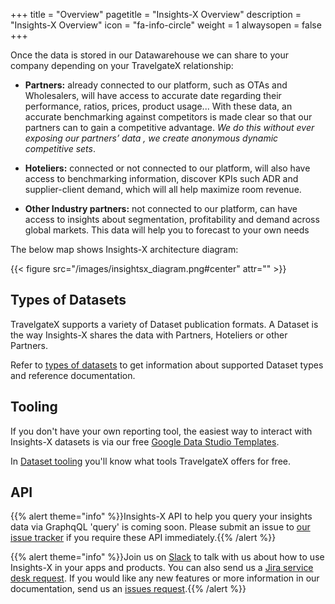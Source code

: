 +++
title = "Overview"
pagetitle = "Insights-X Overview"
description = "Insights-X Overview"
icon = "fa-info-circle"
weight = 1
alwaysopen = false
+++

Once the data is stored in our Datawarehouse we can share to your company depending on your TravelgateX relationship:

* **Partners:** already connected to our platform, such as OTAs and Wholesalers, will have access to accurate date regarding their performance, ratios, prices, product usage... With these data, an accurate benchmarking against competitors is made clear so that our partners can to gain a competitive advantage. _We do this without ever exposing our partners’ data , we create anonymous dynamic competitive sets_. 
 
* **Hoteliers:** connected or not connected to our platform, will also have access to benchmarking information, discover KPIs such ADR and supplier-client demand, which will all help maximize room revenue.

* **Other Industry partners:** not connected to our platform, can have access to insights about segmentation, profitability and demand across global markets. This data will help you to forecast to your own needs


The below map shows Insights-X architecture diagram:

{{< figure src="/images/insightsx_diagram.png#center" attr="" >}}

## Types of Datasets
TravelgateX supports a variety of Dataset publication formats. A Dataset is the way Insights-X shares the data with Partners, Hoteliers or other Partners.

Refer to [types of datasets](/insights-x/datasets/types-of-datasets/) to get information about supported Dataset types and reference documentation.

## Tooling
If you don't have your own reporting tool, the easiest way to interact with Insights-X datasets is via our free [Google Data Studio Templates](https://datastudio.google.com/u/0/navigation/reporting). 

In [Dataset tooling](/insights-x/datasets/dataset-tooling/) you'll know what tools TravelgateX offers for free.

## API
{{% alert theme="info" %}}Insights-X API to help you query your insights data via GraphqQL 'query' is coming soon. 
Please submit an issue to <a href="https://github.com/travelgateX/Issue-tracker">our issue tracker</a> if you require these API immediately.{{% /alert %}}



{{% alert theme="info" %}}Join us on [Slack](https://slack.travelgatex.com/) to talk with us about how to use Insights-X in your apps and products. 
You can also send us a [Jira service desk request](https://xmltravelgate.atlassian.net/servicedesk/customer/portal/7). 
If you would like any new features or more information in our documentation, send us an [issues request](https://github.com/travelgateX/Issue-tracker).{{% /alert %}}
